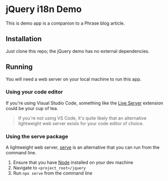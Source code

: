 # jQuery i18n Demo

This is demo app is a companion to a Phrase blog article.

## Installation

Just clone this repo; the jQuery demo has no external
dependencies.

## Running

You will need a web server on your local machine to run
this app.

### Using your code editor

If you're using Visual Studio Code, something like
the [Live Server](https://marketplace.visualstudio.com/items?itemName=ritwickdey.LiveServer)
extension could be your cup of tea.

> If you're not using VS Code, it's quite likely that an
> alternative lightweight web server exists for your code
> editor of choice.

### Using the serve package

A lightweight web server, [serve](https://www.npmjs.com/package/serve)
is an alternative that you can run from the command line.

1. Ensure that you have [Node](https://nodejs.org/en/)
   installed on your dev machine
1. Navigate to `<project_root>/jquery`
1. Run `npx serve` from the command line
